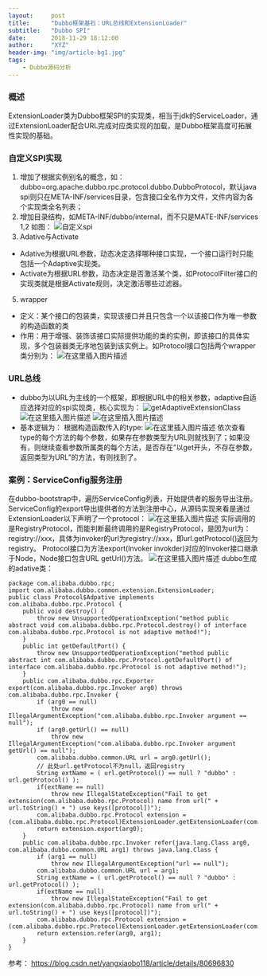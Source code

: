 ```yaml
---
layout:     post
title:      "Dubbo框架基石：URL总线和ExtensionLoader"
subtitle:   "Dubbo SPI"
date:       2018-11-29 18:12:00
author:     "XYZ"
header-img: "img/article-bg1.jpg"
tags:
    - Dubbo源码分析
---
```


### 概述
ExtensionLoader类为Dubbo框架SPI的实现类，相当于jdk的ServiceLoader，通过ExtensionLoader配合URL完成对应类实现的加载，是Dubbo框架高度可拓展性实现的基础。

### 自定义SPI实现
1. 增加了根据实例别名的概念，如：
dubbo=org.apache.dubbo.rpc.protocol.dubbo.DubboProtocol，默认java spi则只在META-INF/services目录，包含接口全名作为文件，文件内容为各个实现类全名列表；
2. 增加目录结构，如META-INF/dubbo/internal，而不只是MATE-INF/services
1,2 如图：
![自定义spi](https://img-blog.csdnimg.cn/20181129180140946.jpg?x-oss-process=image/watermark,type_ZmFuZ3poZW5naGVpdGk,shadow_10,text_aHR0cHM6Ly9ibG9nLmNzZG4ubmV0L3UwMTAwMTM1NzM=,size_16,color_FFFFFF,t_70)
4.  Adative与Activate
* Adative为根据URL参数，动态决定选择哪种接口实现，一个接口运行时只能包括一个Adaptive实现类。
* Activate为根据URL参数，动态决定是否激活某个类，如ProtocolFilter接口的实现类就是根据Activate规则，决定激活哪些过滤器。
5.  wrapper
* 定义：某个接口的包装类，实现该接口并且只包含一个以该接口作为唯一参数的构造函数的类
* 作用：用于增强、装饰该接口实际提供功能的类的实例，即该接口的具体实现，多个包装器类无序地包装到该实例上。如Protocol接口包括两个wrapper类分别为：
![在这里插入图片描述](https://img-blog.csdnimg.cn/20181129175716397.jpg?x-oss-process=image/watermark,type_ZmFuZ3poZW5naGVpdGk,shadow_10,text_aHR0cHM6Ly9ibG9nLmNzZG4ubmV0L3UwMTAwMTM1NzM=,size_16,color_FFFFFF,t_70)

### URL总线
* dubbo为以URL为主线的一个框架，即根据URL中的相关参数，adaptive自适应选择对应的spi实现类，核心实现为：
![getAdaptiveExtensionClass](https://img-blog.csdnimg.cn/20181129174539969.png?x-oss-process=image/watermark,type_ZmFuZ3poZW5naGVpdGk,shadow_10,text_aHR0cHM6Ly9ibG9nLmNzZG4ubmV0L3UwMTAwMTM1NzM=,size_16,color_FFFFFF,t_70)
![在这里插入图片描述](https://img-blog.csdnimg.cn/20181129174707945.png?x-oss-process=image/watermark,type_ZmFuZ3poZW5naGVpdGk,shadow_10,text_aHR0cHM6Ly9ibG9nLmNzZG4ubmV0L3UwMTAwMTM1NzM=,size_16,color_FFFFFF,t_70)
![在这里插入图片描述](https://img-blog.csdnimg.cn/20181129174745243.png?x-oss-process=image/watermark,type_ZmFuZ3poZW5naGVpdGk,shadow_10,text_aHR0cHM6Ly9ibG9nLmNzZG4ubmV0L3UwMTAwMTM1NzM=,size_16,color_FFFFFF,t_70)
* 基本逻辑为：
根据构造函数传入的type:
![在这里插入图片描述](https://img-blog.csdnimg.cn/20181129174820620.png)
依次查看type的每个方法的每个参数，如果存在参数类型为URL则就找到了；如果没有，则继续查看参数所属类的每个方法，是否存在“以get开头，不存在参数，返回类型为URL”的方法，有则找到了。

### 案例：ServiceConfig服务注册
在dubbo-bootstrap中，遍历ServiceConfig列表，开始提供者的服务导出注册。
ServiceConfig的export导出提供者的方法到注册中心，从源码实现来看是通过ExtensionLoader以下声明了一个protocol：
![在这里插入图片描述](https://img-blog.csdnimg.cn/20181129175258140.jpg?x-oss-process=image/watermark,type_ZmFuZ3poZW5naGVpdGk,shadow_10,text_aHR0cHM6Ly9ibG9nLmNzZG4ubmV0L3UwMTAwMTM1NzM=,size_16,color_FFFFFF,t_70)
实际调用的是RegistryProtocol，而能判断最终调用的是RegistryProtocol，是因为url为：registry://xxx，具体为invoker的url为registry://xxx，即url.getProtocol()返回为registry。
Protocol接口为方法export(Invoker invokder)对应的Invoker接口继承于Node，Node接口包含URL getUrl()方法。
![在这里插入图片描述](https://img-blog.csdnimg.cn/20181129175418953.png?x-oss-process=image/watermark,type_ZmFuZ3poZW5naGVpdGk,shadow_10,text_aHR0cHM6Ly9ibG9nLmNzZG4ubmV0L3UwMTAwMTM1NzM=,size_16,color_FFFFFF,t_70)
dubbo生成的adative类：

```
package com.alibaba.dubbo.rpc;
import com.alibaba.dubbo.common.extension.ExtensionLoader;
public class Protocol$Adpative implements com.alibaba.dubbo.rpc.Protocol {
	public void destroy() {
		throw new UnsupportedOperationException("method public abstract void com.alibaba.dubbo.rpc.Protocol.destroy() of interface com.alibaba.dubbo.rpc.Protocol is not adaptive method!");
	}
	public int getDefaultPort() {
		throw new UnsupportedOperationException("method public abstract int com.alibaba.dubbo.rpc.Protocol.getDefaultPort() of interface com.alibaba.dubbo.rpc.Protocol is not adaptive method!");
	}
	public com.alibaba.dubbo.rpc.Exporter export(com.alibaba.dubbo.rpc.Invoker arg0) throws com.alibaba.dubbo.rpc.Invoker {
		if (arg0 == null) 
			throw new IllegalArgumentException("com.alibaba.dubbo.rpc.Invoker argument == null");
		if (arg0.getUrl() == null) 
			throw new IllegalArgumentException("com.alibaba.dubbo.rpc.Invoker argument getUrl() == null");
		com.alibaba.dubbo.common.URL url = arg0.getUrl();
		// 此处url.getProtocol不为null，返回registry
		String extName = ( url.getProtocol() == null ? "dubbo" : url.getProtocol() );
		if(extName == null) 
			throw new IllegalStateException("Fail to get extension(com.alibaba.dubbo.rpc.Protocol) name from url(" + url.toString() + ") use keys([protocol])");
		com.alibaba.dubbo.rpc.Protocol extension = (com.alibaba.dubbo.rpc.Protocol)ExtensionLoader.getExtensionLoader(com.alibaba.dubbo.rpc.Protocol.class).getExtension(extName);
		return extension.export(arg0);
	}
	public com.alibaba.dubbo.rpc.Invoker refer(java.lang.Class arg0, com.alibaba.dubbo.common.URL arg1) throws java.lang.Class {
		if (arg1 == null) 
			throw new IllegalArgumentException("url == null");
		com.alibaba.dubbo.common.URL url = arg1;
		String extName = ( url.getProtocol() == null ? "dubbo" : url.getProtocol() );
		if(extName == null) 
			throw new IllegalStateException("Fail to get extension(com.alibaba.dubbo.rpc.Protocol) name from url(" + url.toString() + ") use keys([protocol])");
		com.alibaba.dubbo.rpc.Protocol extension = (com.alibaba.dubbo.rpc.Protocol)ExtensionLoader.getExtensionLoader(com.alibaba.dubbo.rpc.Protocol.class).getExtension(extName);
		return extension.refer(arg0, arg1);
	}
}
```
参考：
https://blog.csdn.net/yangxiaobo118/article/details/80696830